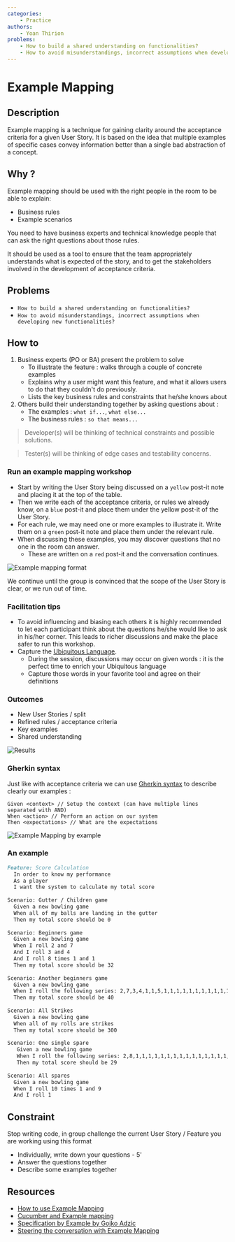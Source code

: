 ```yaml
---
categories:
    - Practice
authors:
    - Yoan Thirion
problems: 
    - How to build a shared understanding on functionalities?
    - How to avoid misunderstandings, incorrect assumptions when developing new functionalities?
---
```


# Example Mapping

## Description
Example mapping is a technique for gaining clarity around the acceptance criteria for a given User Story. 
It is based on the idea that multiple examples of specific cases convey information better than a single bad abstraction of a concept.

## Why ?
Example mapping should be used with the right people in the room to be able to explain:
- Business rules
- Example scenarios

You need to have business experts and technical knowledge people that can ask the right questions about those rules. 

It should be used as a tool to ensure that the team appropriately understands what is expected of the story, and to get the stakeholders involved in the development of acceptance criteria.

## Problems
- `How to build a shared understanding on functionalities?`
- `How to avoid misunderstandings, incorrect assumptions when developing new functionalities?`

## How to
1. Business experts (PO or BA) present the problem to solve
    - To illustrate the feature : walks through a couple of concrete examples
    - Explains why a user might want this feature, and what it allows users to do that they couldn't do previously. 
    - Lists the key business rules and constraints that he/she knows about
2. Others build their understanding together by asking questions about : 
    - The examples : `what if...`, `what else...`
    - The business rules : `so that means...`

> Developer(s) will be thinking of technical constraints and possible solutions.

> Tester(s) will be thinking of edge cases and testability concerns.

### Run an example mapping workshop
- Start by writing the User Story being discussed on a `yellow` post-it note and placing it at the top of the table.
- Then we write each of the acceptance criteria, or rules we already know, on a `blue` post-it and place them under the yellow post-it of the User Story.
- For each rule, we may need one or more examples to illustrate it. Write them on a `green` post-it note and place them under the relevant rule.
- When discussing these examples, you may discover questions that no one in the room can answer. 
    - These are written on a `red` post-it and the conversation continues.

![Example mapping format](../images/example-mapping.png)

We continue until the group is convinced that the scope of the User Story is clear, or we run out of time.

### Facilitation tips
- To avoid influencing and biasing each others it is highly recommended to let each participant think about the questions he/she would like to ask in his/her corner. This leads to richer discussions and make the place safer to run this workshop.
- Capture the [Ubiquitous Language](https://thedomaindrivendesign.io/developing-the-ubiquitous-language/).
    - During the session, discussions may occur on given words : it is the perfect time to enrich your Ubiquitous language
    - Capture those words in your favorite tool and agree on their definitions

### Outcomes
- New User Stories / split
- Refined rules / acceptance criteria
- Key examples
- Shared understanding

![Results](../images/example-mapping-result.png)

### Gherkin syntax
Just like with acceptance criteria we can use [Gherkin syntax](https://cucumber.io/docs/gherkin/reference/) to describe clearly our examples :
```gherkin
Given <context> // Setup the context (can have multiple lines separated with AND)
When <action> // Perform an action on our system
Then <expectations> // What are the expectations
```

![Example Mapping by example](../images/example-mapping-example.png)

### An example
```markdown
Feature: Score Calculation 
  In order to know my performance
  As a player
  I want the system to calculate my total score
  
Scenario: Gutter / Children game
  Given a new bowling game
  When all of my balls are landing in the gutter
  Then my total score should be 0
  
Scenario: Beginners game
  Given a new bowling game
  When I roll 2 and 7
  And I roll 3 and 4
  And I roll 8 times 1 and 1
  Then my total score should be 32
  
Scenario: Another beginners game
  Given a new bowling game
  When I roll the following series:	2,7,3,4,1,1,5,1,1,1,1,1,1,1,1,1,1,1,5,1
  Then my total score should be 40
  
Scenario: All Strikes
  Given a new bowling game
  When all of my rolls are strikes
  Then my total score should be 300
  
Scenario: One single spare
   Given a new bowling game 
   When I roll the following series: 2,8,1,1,1,1,1,1,1,1,1,1,1,1,1,1,1,1,1,1
   Then my total score should be 29
   
Scenario: All spares
  Given a new bowling game
  When I roll 10 times 1 and 9
  And I roll 1
```

## Constraint
Stop writing code, in group challenge the current User Story / Feature you are working using this format
- Individually, write down your questions - 5'
- Answer the questions together
- Describe some examples together

## Resources
- [How to use Example Mapping](https://insideproduct.co/example-mapping/)
- [Cucumber and Example mapping](https://cucumber.io/docs/bdd/example-mapping/)
- [Specification by Example by Gojko Adzic](https://www.manning.com/books/specification-by-example)
- [Steering the conversation with Example Mapping](https://xebia.com/example-mapping-steering-the-conversation/)